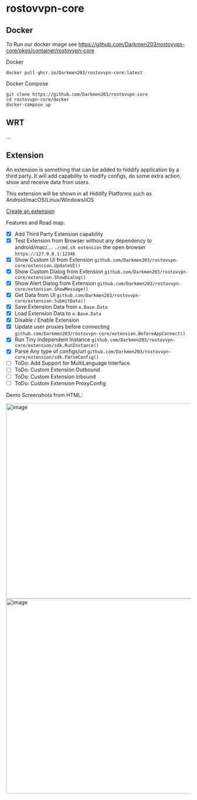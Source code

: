 # rostovvpn-core


## Docker
To Run our docker image see https://github.com/Darkmen203/rostovvpn-core/pkgs/container/rostovvpn-core

Docker
```
docker pull ghcr.io/Darkmen203/rostovvpn-core:latest
```

Docker Compose
```
git clone https://github.com/Darkmen203/rostovvpn-core
cd rostovvpn-core/docker
docker-compose up
```

## WRT
...

## Extension

An extension is something that can be added to hiddify application by a third party. It will add capability to modify configs, do some extra action, show and receive data from users.

This extension will be shown in all Hiddify Platforms such as Android/macOS/Linux/Windows/iOS

[Create an extension](https://github.com/hiddify/hiddify-app-example-extension)

Features and Road map:

- [x] Add Third Party Extension capability
- [x] Test Extension from Browser without any dependency to android/mac/.... `./cmd.sh extension` the open browser `https://127.0.0.1:12346`
- [x] Show Custom UI from Extension `github.com/Darkmen203/rostovvpn-core/extension.UpdateUI()` 
- [x] Show Custom Dialog from Extension `github.com/Darkmen203/rostovvpn-core/extension.ShowDialog()`
- [x] Show Alert Dialog from Extension `github.com/Darkmen203/rostovvpn-core/extension.ShowMessage()` 
- [x] Get Data from UI `github.com/Darkmen203/rostovvpn-core/extension.SubmitData()` 
- [x] Save Extension Data from `e.Base.Data`
- [x] Load Extension Data to `e.Base.Data`
- [x] Disable / Enable Extension 
- [x] Update user proxies before connecting `github.com/Darkmen203/rostovvpn-core/extension.BeforeAppConnect()` 
- [x] Run Tiny Independent Instance  `github.com/Darkmen203/rostovvpn-core/extension/sdk.RunInstance()` 
- [x] Parse Any type of configs/url  `github.com/Darkmen203/rostovvpn-core/extension/sdk.ParseConfig()` 
- [ ] ToDo: Add Support for MultiLanguage Interface
- [ ] ToDo: Custom Extension Outbound
- [ ] ToDo: Custom Extension Inbound
- [ ] ToDo: Custom Extension ProxyConfig
 
 Demo Screenshots from HTML:
 
 <img width="531" alt="image" src="https://github.com/user-attachments/assets/0fbef76f-896f-4c45-a6b8-7a2687c47013">
 <img width="531" alt="image" src="https://github.com/user-attachments/assets/15bccfa0-d03e-4354-9368-241836d82948">

